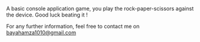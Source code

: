 A basic console application game, you play the rock-paper-scissors against the device. Good luck beating it !

For any further information, feel free to contact me on bayahamza1010@gmail.com
